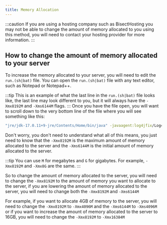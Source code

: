 ```yaml
---
title: Memory Allocation
---
```


:::caution
If you are using a hosting company such as BisectHosting you may not be able to change the amount of memory allocated to you using this method, you will need to contact your hosting provider for more information.
:::

## How to change the amount of memory allocated to your server

To increase the memory allocated to your server, you will need to edit the `run.(sh|bat)` file.
You can open the `run.(sh|bat)` file with any text editor, such as Notepad or Notepad++.

:::tip
This is an example of what the last line in the `run.(sh|bat)` file looks like, the last line may look different to you, but it will always have the `-Xmx8192M` and `-Xms6144M` flags.
:::
Once you have the file open, you will want to scroll down to the very bottom line of the file where you will see something like this:
```sh
"jre/jdk-17.0.11+9-jre/Contents/Home/bin/java" -javaagent:log4jfix/Log4jPatcher-1.0.0.jar -XX:+UseG1GC -XX:+UnlockExperimentalVMOptions -Xmx8192M -Xms6144M @user_jvm_args.txt @libraries/net/neoforged/neoforge/20.4.237/unix_args.txt nogui
```

Don't worry, you don't need to understand what all of this means, you just need to know that the `-Xmx8192M` is the maximum amount of memory allocated to the server and the `-Xms6144M` is the initial amount of memory allocated to the server.

:::tip
You can use `M` for megabytes and `G` for gigabytes. For example, `-Xmx8192M` and `-Xmx8G` are the same.
:::

So to change the amount of memory allocated to the server, you will need to change the `-Xmx8192M` to the amount of memory you want to allocate to the server, if you are lowering the amount of memory allocated to the server, you will need to change both the `-Xmx8192M` and `-Xms6144M`

For example, if you want to allocate 4GB of memory to the server, you will need to change the `-Xmx8192M` to `-Xmx4096M` and the `-Xms6144M` to `-Xms4096M` or if you want to increase the amount of memory allocated to the server to 16GB, you will need to change the `-Xmx8192M` to `-Xmx16384M`
